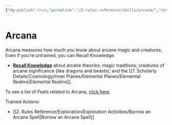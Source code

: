 ```yaml
---
{"dg-publish":true,"permalink":"/2-rules-reference/skills/arcana/","noteIcon":""}
---
```


# Arcana

Arcana measures how much you know about arcane magic and creatures. Even if you’re untrained, you can Recall Knowledge.

-   **[Recall Knowledge](https://2e.aonprd.com/Skills.aspx?ID=5&General=true)** about arcane theories; magic traditions; creatures of arcane significance (like dragons and beasts); and the [[7. Scholarly Details/Cosmology/Inner Planes/Elemental Planes/Elemental Realms\|Elemental Realms]].

To see a list of Feats related to Arcana, [click here](https://2e.aonprd.com/Feats.aspx?Traits=144&Skill=Arcana).

Trained Actions:
- [[2. Rules Reference/Exploration/Exploration Activities/Borrow an Arcane Spell\|Borrow an Arcane Spell]] 
